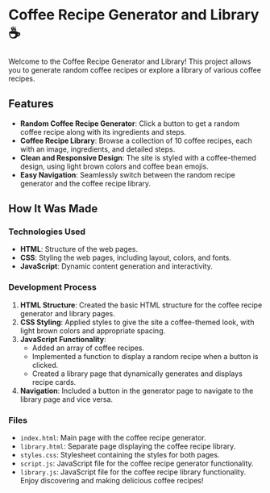 # Coffee Recipe Generator and Library ☕️

Welcome to the Coffee Recipe Generator and Library! This project allows you to generate random coffee recipes or explore a library of various coffee recipes.

## Features

- **Random Coffee Recipe Generator**: Click a button to get a random coffee recipe along with its ingredients and steps.
- **Coffee Recipe Library**: Browse a collection of 10 coffee recipes, each with an image, ingredients, and detailed steps.
- **Clean and Responsive Design**: The site is styled with a coffee-themed design, using light brown colors and coffee bean emojis.
- **Easy Navigation**: Seamlessly switch between the random recipe generator and the coffee recipe library.

## How It Was Made

### Technologies Used

- **HTML**: Structure of the web pages.
- **CSS**: Styling the web pages, including layout, colors, and fonts.
- **JavaScript**: Dynamic content generation and interactivity.

### Development Process

1. **HTML Structure**: Created the basic HTML structure for the coffee recipe generator and library pages.
2. **CSS Styling**: Applied styles to give the site a coffee-themed look, with light brown colors and appropriate spacing.
3. **JavaScript Functionality**:
   - Added an array of coffee recipes.
   - Implemented a function to display a random recipe when a button is clicked.
   - Created a library page that dynamically generates and displays recipe cards.
4. **Navigation**: Included a button in the generator page to navigate to the library page and vice versa.

### Files

- `index.html`: Main page with the coffee recipe generator.
- `library.html`: Separate page displaying the coffee recipe library.
- `styles.css`: Stylesheet containing the styles for both pages.
- `script.js`: JavaScript file for the coffee recipe generator functionality.
- `library.js`: JavaScript file for the coffee recipe library functionality.
Enjoy discovering and making delicious coffee recipes!

